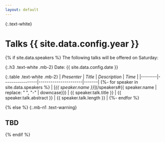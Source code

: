 ```yaml
---
layout: default
---
```

{:.text-white}
# Talks {{ site.data.config.year }}

{% if site.data.speakers %}
The following talks will be offered on Saturday:

{:.h3 .text-white .mb-2}
Date: {{ site.data.config.date }}

{:.table .text-white .mb-2}
| *Presenter*  | *Title*     | *Description* | *Time* |
|--------|-----------------|----------------------|-------|
{%- for speaker in site.data.speakers %}
| [*{{ speaker.name }}*](/speakers#{{ speaker.name | replace: " ", "-" | downcase}}) | {{ speaker.talk.title }} | {{ speaker.talk.abstract }} | {{ speaker.talk.length }} |
{%- endfor %}

{% else %}
{:.mb-n1 .text-warning}
## TBD
{% endif %}